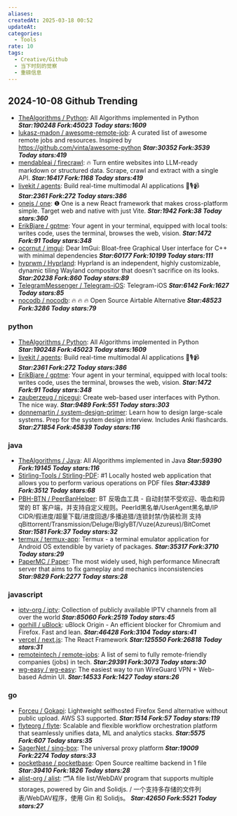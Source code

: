 ```yaml
---
aliases: 
createdAt: 2025-03-18 00:52
updateAt: 
categories:
  - Tools
rate: 10
tags:
  - Creative/Github
  - 当下时刻的觉察
  - 重磅信息
---
```


## 2024-10-08 Github Trending

- [TheAlgorithms / Python](https://github.com/TheAlgorithms/Python): All Algorithms implemented in Python ***Star:190248 Fork:45023 Today stars:1609***
- [lukasz-madon / awesome-remote-job](https://github.com/lukasz-madon/awesome-remote-job): A curated list of awesome remote jobs and resources. Inspired by <https://github.com/vinta/awesome-python> ***Star:30352 Fork:3539 Today stars:419***
- [mendableai / firecrawl](https://github.com/mendableai/firecrawl): 🔥 Turn entire websites into LLM-ready markdown or structured data. Scrape, crawl and extract with a single API. ***Star:16417 Fork:1168 Today stars:419***
- [livekit / agents](https://github.com/livekit/agents): Build real-time multimodal AI applications 🤖🎙️📹 ***Star:2361 Fork:272 Today stars:386***
- [onejs / one](https://github.com/onejs/one): ❶ One is a new React framework that makes cross-platform simple. Target web and native with just Vite. ***Star:1942 Fork:38 Today stars:360***
- [ErikBjare / gptme](https://github.com/ErikBjare/gptme): Your agent in your terminal, equipped with local tools: writes code, uses the terminal, browses the web, vision. ***Star:1472 Fork:91 Today stars:348***
- [ocornut / imgui](https://github.com/ocornut/imgui): Dear ImGui: Bloat-free Graphical User interface for C++ with minimal dependencies ***Star:60177 Fork:10199 Today stars:111***
- [hyprwm / Hyprland](https://github.com/hyprwm/Hyprland): Hyprland is an independent, highly customizable, dynamic tiling Wayland compositor that doesn't sacrifice on its looks. ***Star:20238 Fork:860 Today stars:89***
- [TelegramMessenger / Telegram-iOS](https://github.com/TelegramMessenger/Telegram-iOS): Telegram-iOS ***Star:6142 Fork:1627 Today stars:85***
- [nocodb / nocodb](https://github.com/nocodb/nocodb): 🔥 🔥 🔥 Open Source Airtable Alternative ***Star:48523 Fork:3286 Today stars:79***

### python

- [TheAlgorithms / Python](https://github.com/TheAlgorithms/Python): All Algorithms implemented in Python ***Star:190248 Fork:45023 Today stars:1609***
- [livekit / agents](https://github.com/livekit/agents): Build real-time multimodal AI applications 🤖🎙️📹 ***Star:2361 Fork:272 Today stars:386***
- [ErikBjare / gptme](https://github.com/ErikBjare/gptme): Your agent in your terminal, equipped with local tools: writes code, uses the terminal, browses the web, vision. ***Star:1472 Fork:91 Today stars:348***
- [zauberzeug / nicegui](https://github.com/zauberzeug/nicegui): Create web-based user interfaces with Python. The nice way. ***Star:9489 Fork:551 Today stars:303***
- [donnemartin / system-design-primer](https://github.com/donnemartin/system-design-primer): Learn how to design large-scale systems. Prep for the system design interview. Includes Anki flashcards. ***Star:271854 Fork:45839 Today stars:116***

### java

- [TheAlgorithms / Java](https://github.com/TheAlgorithms/Java): All Algorithms implemented in Java ***Star:59390 Fork:19145 Today stars:116***
- [Stirling-Tools / Stirling-PDF](https://github.com/Stirling-Tools/Stirling-PDF): #1 Locally hosted web application that allows you to perform various operations on PDF files ***Star:43389 Fork:3512 Today stars:68***
- [PBH-BTN / PeerBanHelper](https://github.com/PBH-BTN/PeerBanHelper): BT 反吸血工具 - 自动封禁不受欢迎、吸血和异常的 BT 客户端，并支持自定义规则。PeerId黑名单/UserAgent黑名单/IP CIDR/假进度/超量下载/进度回退/多播追猎/连锁封禁/伪装检测 支持 qBittorrent/Transmission/Deluge/BiglyBT/Vuze(Azureus)/BitComet ***Star:1581 Fork:37 Today stars:32***
- [termux / termux-app](https://github.com/termux/termux-app): Termux - a terminal emulator application for Android OS extendible by variety of packages. ***Star:35317 Fork:3710 Today stars:29***
- [PaperMC / Paper](https://github.com/PaperMC/Paper): The most widely used, high performance Minecraft server that aims to fix gameplay and mechanics inconsistencies ***Star:9829 Fork:2277 Today stars:28***

### javascript

- [iptv-org / iptv](https://github.com/iptv-org/iptv): Collection of publicly available IPTV channels from all over the world ***Star:85060 Fork:2519 Today stars:45***
- [gorhill / uBlock](https://github.com/gorhill/uBlock): uBlock Origin - An efficient blocker for Chromium and Firefox. Fast and lean. ***Star:46428 Fork:3104 Today stars:41***
- [vercel / next.js](https://github.com/vercel/next.js): The React Framework ***Star:125550 Fork:26818 Today stars:31***
- [remoteintech / remote-jobs](https://github.com/remoteintech/remote-jobs): A list of semi to fully remote-friendly companies (jobs) in tech. ***Star:29391 Fork:3073 Today stars:30***
- [wg-easy / wg-easy](https://github.com/wg-easy/wg-easy): The easiest way to run WireGuard VPN + Web-based Admin UI. ***Star:14533 Fork:1427 Today stars:26***

### go

- [Forceu / Gokapi](https://github.com/Forceu/Gokapi): Lightweight selfhosted Firefox Send alternative without public upload. AWS S3 supported. ***Star:1514 Fork:57 Today stars:119***
- [flyteorg / flyte](https://github.com/flyteorg/flyte): Scalable and flexible workflow orchestration platform that seamlessly unifies data, ML and analytics stacks. ***Star:5575 Fork:607 Today stars:35***
- [SagerNet / sing-box](https://github.com/SagerNet/sing-box): The universal proxy platform ***Star:19009 Fork:2274 Today stars:33***
- [pocketbase / pocketbase](https://github.com/pocketbase/pocketbase): Open Source realtime backend in 1 file ***Star:39410 Fork:1826 Today stars:28***
- [alist-org / alist](https://github.com/alist-org/alist): 🗂️A file list/WebDAV program that supports multiple storages, powered by Gin and Solidjs. / 一个支持多存储的文件列表/WebDAV程序，使用 Gin 和 Solidjs。 ***Star:42650 Fork:5521 Today stars:27***
